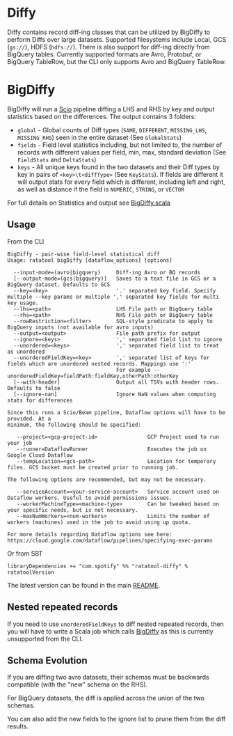 Diffy
=======

Diffy contains record diff-ing classes that can be utilized by BigDiffy to perform Diffs over large datasets.
 Supported filesystems include Local, GCS (`gs://`), HDFS (`hdfs://`). There is also support for diff-ing directly from BigQuery tables.
 Currently supported formats are Avro, Protobuf, or BigQuery TableRow, but the CLI only supports Avro and BigQuery TableRow.
 
# BigDiffy

BigDiffy will run a [Scio](https://github.com/spotify/scio) pipeline diffing a LHS and RHS by key
 and output statistics based on the differences. The output contains 3 folders:

 * `global` - Global counts of Diff types (`SAME`, `DIFFERENT`, `MISSING_LHS`, `MISSING_RHS`) seen in the entire dataset (See `GlobalStats`)
 * `fields` - Field level statistics including, but not limited to, the number of records with different values per field, min, max, standard deviation (See `FieldStats` and `DeltaStats`)
 * `keys` - All unique keys found in the two datasets and their Diff types by key in pairs of `<key>\t<diffType>` (See `KeyStats`). If fields are different it will output stats for every field which is different, including left and right, as well as distance if the field is `NUMERIC`, `STRING`, or `VECTOR`

For full details on Statistics and output see [BigDiffy.scala](https://github.com/spotify/ratatool/blob/master/ratatool-diffy/src/main/scala/com/spotify/ratatool/diffy/BigDiffy.scala)


## Usage
From the CLI
```
BigDiffy - pair-wise field-level statistical diff
Usage: ratatool bigDiffy [dataflow_options] [options]

  --input-mode=(avro|bigquery)     Diff-ing Avro or BQ records
  [--output-mode=(gcs|bigquery)]   Saves to a text file in GCS or a BigQuery dataset. Defaults to GCS
  --key=<key>                      '.' separated key field. Specify multiple --key params or multiple ',' separated key fields for multi key usage.
  --lhs=<path>                     LHS File path or BigQuery table
  --rhs=<path>                     RHS File path or BigQuery table
  --rowRestriction=<filter>        SQL-style predicate to apply to BigQuery inputs (not available for avro inputs)
  --output=<output>                File path prefix for output
  --ignore=<keys>                  ',' separated field list to ignore
  --unordered=<keys>               ',' separated field list to treat as unordered
  --unorderedFieldKey=<key>        ',' separated list of keys for fields which are unordered nested records. Mappings use ':'
                                   For example --unorderedFieldKey=fieldPath:fieldKey,otherPath:otherKey
  [--with-header]                  Output all TSVs with header rows. Defaults to false
  [--ignore-nan]                   Ignore NaN values when computing stats for differences

Since this runs a Scio/Beam pipeline, Dataflow options will have to be provided. At a
minimum, the following should be specified:

   --project=<gcp-project-id>                GCP Project used to run your job
   --runner=DataflowRunner                   Executes the job on Google Cloud Dataflow
   --tempLocation=<gcs-path>                 Location for temporary files. GCS bucket must be created prior to running job.

The following options are recommended, but may not be necessary.

   --serviceAccount=<your-service-account>   Service account used on Dataflow workers. Useful to avoid permissions issues.
   --workerMachineType=<machine-type>        Can be tweaked based on your specific needs, but is not necessary.
   --maxNumWorkers=<num-workers>             Limits the number of workers (machines) used in the job to avoid using up quota.

For more details regarding Dataflow options see here: https://cloud.google.com/dataflow/pipelines/specifying-exec-params
```

Or from SBT
```
libraryDependencies += "com.spotify" %% "ratatool-diffy" % ratatoolVersion

```
The latest version can be found in the main [README](https://github.com/spotify/ratatool/blob/master/README.md).

## Nested repeated records
If you need to use `unorderedFieldKeys` to diff nested repeated records, then you will have to
 write a Scala job which calls [BigDiffy](https://github.com/spotify/ratatool/blob/master/ratatool-diffy/src/main/scala/com/spotify/ratatool/diffy/BigDiffy.scala)
 as this is currently unsupported from the CLI.

## Schema Evolution

If you are diffing two avro datasets, their schemas must be backwards compatible (with the "new" schema on the RHS).

For BigQuery datasets, the diff is applied across the union of the two schemas.

You can also add the new fields to the ignore list to prune them from the diff results.
